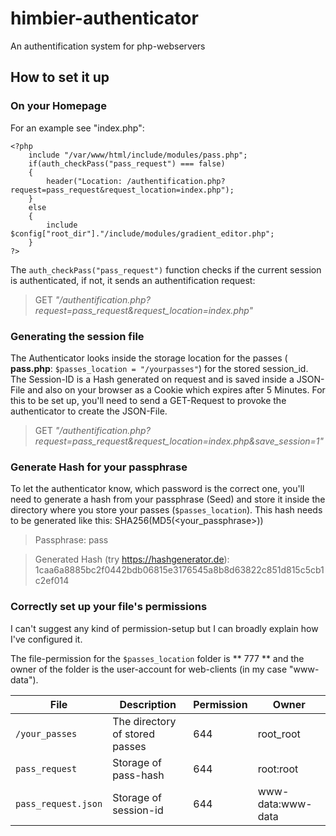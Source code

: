 # himbier-authenticator
An authentification system for php-webservers

## How to set it up

### On your Homepage
For an example see "index.php":
```
<?php
	include "/var/www/html/include/modules/pass.php";
	if(auth_checkPass("pass_request") === false)
	{
		header("Location: /authentification.php?request=pass_request&request_location=index.php");
	}
	else
	{
		include $config["root_dir"]."/include/modules/gradient_editor.php";
	}
?>
```

The `auth_checkPass("pass_request")` function checks if the current session is authenticated, if not, it sends an authentification request:
>GET *"/authentification.php?request=pass_request&request_location=index.php"*

### Generating the session file
The Authenticator looks inside the storage location for the passes ( **pass.php**: `$passes_location = "/yourpasses"`) for the stored session_id.
The Session-ID is a Hash generated on request and is saved inside a JSON-File and also on your browser as a Cookie which expires after 5 Minutes.
For this to be set up, you'll need to send a GET-Request to provoke the authenticator to create the JSON-File.
>GET *"/authentification.php?request=pass_request&request_location=index.php&save_session=1"*

### Generate Hash for your passphrase
To let the authenticator know, which password is the correct one, you'll need to generate a hash from your passphrase (Seed) and store it inside the directory where you store your passes (`$passes_location`).
This hash needs to be generated like this: SHA256(MD5(<your_passphrase>))
>Passphrase: pass

>Generated Hash (try https://hashgenerator.de): 1caa6a8885bc2f0442bdb06815e3176545a8b8d63822c851d815c5cb1c2ef014

### Correctly set up your file's permissions
I can't suggest any kind of permission-setup but I can broadly explain how I've configured it.


The file-permission for the `$passes_location` folder is ** 777 ** and the owner of the folder is the user-account for web-clients (in my case "www-data").

|	File	|	Description	|	Permission	|	Owner	|
|---|---|---|---|
|`/your_passes`| The directory of stored passes | 644 | root_root|
|`pass_request` | Storage of pass-hash | 644 | root:root|
|`pass_request.json`| Storage of session-id| 644|www-data:www-data|
